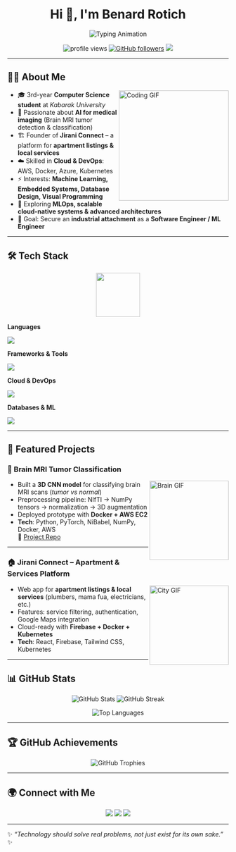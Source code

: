 <!-- Profile README -->

<h1 align="center">Hi 👋, I'm Benard Rotich</h1>  

<p align="center">
  <img src="https://readme-typing-svg.herokuapp.com?font=Fira+Code&weight=600&size=22&pause=1000&color=1E90FF&center=true&vCenter=true&width=600&lines=Computer+Science+Student;AI+%26+Machine+Learning+Enthusiast;Cloud+%26+DevOps+Engineer;Software+Engineer+in+Progress;Always+Learning+New+Tech" alt="Typing Animation" />
</p>

<p align="center">  
  <img src="https://komarev.com/ghpvc/?username=your-username&label=Profile%20Views&color=blue&style=flat" alt="profile views"/>  
  <a href="https://github.com/your-username?tab=followers"><img src="https://img.shields.io/github/followers/your-username?label=Followers&style=social" alt="GitHub followers"></a>  
  <img src="https://img.shields.io/badge/Status-Open%20to%20Attachment-green" />  
</p>  

---

## 👨‍💻 About Me  
<img align="right" alt="Coding GIF" src="https://media.giphy.com/media/du3J3cXyzhj75IOgvA/giphy.gif" width="250"/>  

- 🎓 3rd-year **Computer Science student** at *Kabarak University*  
- 🧠 Passionate about **AI for medical imaging** (Brain MRI tumor detection & classification)  
- 🏗️ Founder of **Jirani Connect** – a platform for **apartment listings & local services**  
- ☁️ Skilled in **Cloud & DevOps**: AWS, Docker, Azure, Kubernetes  
- ⚡ Interests: **Machine Learning, Embedded Systems, Database Design, Visual Programming**  
- 🚀 Exploring **MLOps, scalable cloud-native systems & advanced architectures**  
- 🎯 Goal: Secure an **industrial attachment** as a **Software Engineer / ML Engineer**  

---

## 🛠️ Tech Stack  

<p align="center">  
  <img src="https://media.giphy.com/media/WUlplcMpOCEmTGBtBW/giphy.gif" width="100">  
</p>  

**Languages**  
<p>  
  <img src="https://skillicons.dev/icons?i=python,java,cpp,c,js,html,css" />  
</p>  

**Frameworks & Tools**  
<p>  
  <img src="https://skillicons.dev/icons?i=react,nodejs,firebase,flask,tailwind,git,github,docker,kubernetes" />  
</p>  

**Cloud & DevOps**  
<p>  
  <img src="https://skillicons.dev/icons?i=aws,azure" />  
</p>  

**Databases & ML**  
<p>  
  <img src="https://skillicons.dev/icons?i=mysql,postgresql,tensorflow,pytorch" />  
</p>  

---

## 🚀 Featured Projects  

### 🧠 Brain MRI Tumor Classification  
<img align="right" alt="Brain GIF" src="https://media.giphy.com/media/v1.Y2lkPTc5MGI3NjExOWxieTg2N3U3eGU4bWR2d3dodWZvNG5haTNjemt6MWN2Z3RzbHBnYSZlcD12MV9naWZzX3NlYXJjaCZjdD1n/l41Ys8cBPbB6xANu8/giphy.gif" width="180"/>  

- Built a **3D CNN model** for classifying brain MRI scans (*tumor vs normal*)  
- Preprocessing pipeline: NIfTI → NumPy tensors → normalization → 3D augmentation  
- Deployed prototype with **Docker + AWS EC2**  
- **Tech**: Python, PyTorch, NiBabel, NumPy, Docker, AWS  
🔗 [Project Repo](#)  

---

### 🏠 Jirani Connect – Apartment & Services Platform  
<img align="right" alt="City GIF" src="https://media.giphy.com/media/v1.Y2lkPTc5MGI3NjExMDcwZnoxM3g0NmNxY21hNjM1NnRhcXd4dGk2NGNjbDViMXhuNHFzYyZlcD12MV9naWZzX3NlYXJjaCZjdD1n/pX4qCZekYXTYQ/giphy.gif" width="180"/>  

- Web app for **apartment listings & local services** (plumbers, mama fua, electricians, etc.)  
- Features: service filtering, authentication, Google Maps integration  
- Cloud-ready with **Firebase + Docker + Kubernetes**  
- **Tech**: React, Firebase, Tailwind CSS, Kubernetes  

---



## 📊 GitHub Stats  

<p align="center">  
  <img src="https://github-readme-stats.vercel.app/api?username=benard-kimutaii&show_icons=true&theme=tokyonight" alt="GitHub Stats" />  
  <img src="https://github-readme-streak-stats.herokuapp.com/?user=benard-kimutaii&theme=tokyonight" alt="GitHub Streak" />  
</p>  

<p align="center">  
  <img src="https://github-readme-stats.vercel.app/api/top-langs/?username=benard-kimutaii&layout=compact&theme=tokyonight" alt="Top Languages" />  
</p>  

---

## 🏆 GitHub Achievements  

<p align="center">  
  <img src="https://github-profile-trophy.vercel.app/?username=benard-kimutaii&theme=darkhub&no-frame=true&row=1&column=6" alt="GitHub Trophies" />  
</p>  

---

## 🌍 Connect with Me  

<p align="center">  
  <a href="https://linkedin.com/in/benard-rotich-030528211" target="_blank"><img src="https://img.shields.io/badge/LinkedIn-blue?logo=linkedin&logoColor=white" /></a>  
  <a href="mailto:bbnrdkm@gmail.com"><img src="https://img.shields.io/badge/Email-D14836?logo=gmail&logoColor=white" /></a>  
  <a href="https://github.com/benard-kimutaii"><img src="https://img.shields.io/badge/GitHub-100000?logo=github&logoColor=white" /></a>  
</p>  

---

✨ *“Technology should solve real problems, not just exist for its own sake.”* ✨  
